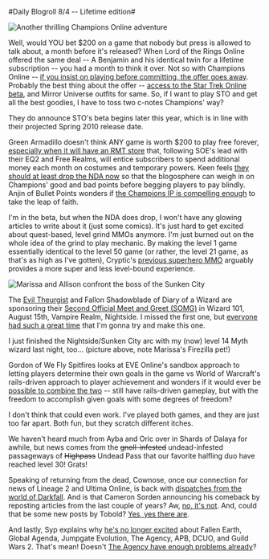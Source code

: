 #Daily Blogroll 8/4 -- Lifetime edition#

![Another thrilling Champions Online adventure](http://westkarana.com/wp-content/uploads/2009/08/lederhosenman.jpg "Another thrilling Champions Online adventure")

Well, would YOU bet $200 on a game that nobody but press is allowed to talk about, a month before it's released? When Lord of the Rings Online offered the same deal -- A Benjamin and his identical twin for a lifetime subscription -- you had a month to think it over. Not so with Champions Online -- [if you insist on playing before committing, the offer goes away](http://biobreak.wordpress.com/2009/08/03/champions-whats-200-to-you/). Probably the best thing about the offer -- [access to the Star Trek Online beta](http://www.champions-online.com/exclusive_specials), and Mirror Universe outfits for same. So, if I want to play STO and get all the best goodies, I have to toss two c-notes Champions' way?

They do announce STO's beta begins later this year, which is in line with their projected Spring 2010 release date.

Green Armadillo doesn't think ANY game is worth $200 to play free forever, [especially when it will have an RMT store](http://playervsdeveloper.blogspot.com/2009/08/when-is-lifetime-subscription-worth.html) that, following SOE's lead with their EQ2 and Free Realms, will entice subscribers to spend additional money each month on costumes and temporary powers. Keen feels [they should at least drop the NDA now](http://www.keenandgraev.com/?p=2779) so that the blogosphere can weigh in on Champions' good and bad points before begging players to pay blindly. Anjin of Bullet Points wonders if [the Champions IP is compelling enough](http://bulletpointsblog.blogspot.com/2009/08/news-filter-champions-online-offers.html) to take the leap of faith.

I'm in the beta, but when the NDA does drop, I won't have any glowing articles to write about it (just some comics). It's just hard to get excited about quest-based, level grind MMOs anymore. I'm just burned out on the whole idea of the grind to play mechanic. By making the level 1 game essentially identical to the level 50 game (or rather, the level 21 game, as that's as high as I've gotten), Cryptic's [previous superhero MMO](http://www.cityofheroes.com/) arguably provides a more super and less level-bound experience.

![Marissa and Allison confront the boss of the Sunken City](http://westkarana.com/wp-content/uploads/2009/08/WizardGraphicalClient-2009-08-03-23-28-19-40.jpg "Marissa and Allison confront the boss of the Sunken City")

The [Evil Theurgist](http://eviltheurgists.blogspot.com/2009/08/second-offcial-meet-and-greet-somg.html) and Fallon Shadowblade of Diary of a Wizard are sponsoring their [Second Official Meet and Greet (SOMG)](http://diaryofawizard.com/main/2009/08/03/haunted-back-to-school-bash/) in Wizard 101, August 15th, Vampire Realm, Nightside. I missed the first one, but [everyone had such a great time](http://thefriendlynecromancer.blogspot.com/2009/07/meet-and-greet-wrapup.html) that I'm gonna try and make this one.

I just finished the Nightside/Sunken City arc with my (now) level 14 Myth wizard last night, too... (picture above, note Marissa's Firezilla pet!)

Gordon of We Fly Spitfires looks at EVE Online's sandbox approach to letting players determine their own goals in the game vs World of Warcraft's rails-driven approach to player achievement and wonders if it would ever be [possible to combine the two](http://blog.weflyspitfires.com/2009/08/03/freedom-without-direction-the-risk-of-sandbox-mmorpgs/) -- still have rails-driven gameplay, but with the freedom to accomplish given goals with some degrees of freedom?

I don't think that could even work. I've played both games, and they are just too far apart. Both fun, but they scratch different itches.

We haven't heard much from Ayba and Oric over in Shards of Dalaya for awhile, but news comes from the ~~gnoll-infested~~ undead-infested passageways of ~~Highpass~~ Undead Pass that our favorite halfling duo have reached level 30! Grats!

Speaking of returning from the dead, Cownose, once our connection for news of Lineage 2 and Ultima Online, is back with [dispatches from the world of Darkfall](http://cownosethe50poundcat.blogspot.com/2009/08/cow-nose-is-back.html). And is that Cameron Sorden announcing his comeback by reposting articles from the last couple of years? Aw, [no, it's not](http://www.cuppycake.org/?p=859). And, could that be some new posts by Tobold? [Yes, yes there are](http://tobolds.blogspot.com/2009/08/back-with-new-rules.html).

And lastly, Syp explains why [he's no longer excited](http://biobreak.wordpress.com/2009/08/02/mmos-off-my-radar/) about Fallen Earth, Global Agenda, Jumpgate Evolution, The Agency, APB, DCUO, and Guild Wars 2. That's mean! Doesn't [The Agency have enough problems already](http://angryrantnews.com/2009/08/02/the-agency-staff-leaves-to-start-new-company/)?


